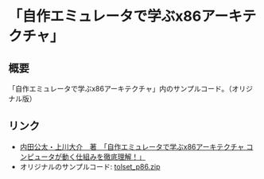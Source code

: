 # 「自作エミュレータで学ぶx86アーキテクチャ」

## 概要

「自作エミュレータで学ぶx86アーキテクチャ」内のサンプルコード。（オリジナル版）


## リンク

- [内田公太・上川大介　著　「自作エミュレータで学ぶx86アーキテクチャ コンピュータが動く仕組みを徹底理解！」](https://book.mynavi.jp/ec/products/detail/id=41347)
- オリジナルのサンプルコード: [tolset\_p86.zip](https://book.mynavi.jp/files/user/support/9784839954741/tolset_p86.zip)


